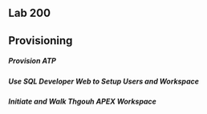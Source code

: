 ## Lab 200
## Provisioning
##### Provision ATP

##### Use SQL Developer Web to Setup Users and Workspace

##### Initiate and Walk Thgouh APEX Workspace
